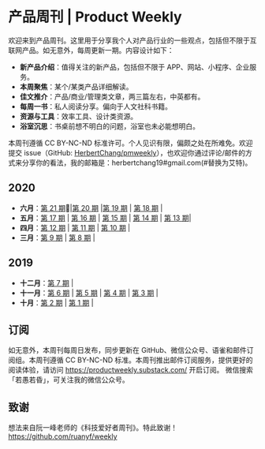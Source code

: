 # 产品周刊 | Product Weekly

欢迎来到产品周刊。这里用于分享我个人对产品行业的一些观点，包括但不限于互联网产品。如无意外，每周更新一期。内容设计如下：

- **新产品介绍**：值得关注的新产品，包括但不限于 APP、网站、小程序、企业服务。
- **本周聚焦**：某个/某类产品详细解读。
- **佳文推介**：产品/商业/管理类文章，两三篇左右，中英都有。
- **每周一书**：私人阅读分享。偏向于人文社科书籍。
- **资源与工具**：效率工具、设计类资源。
- **浴室沉思**：书桌前想不明白的问题，浴室也未必能想明白。

本周刊遵循 CC BY-NC-ND 标准许可。个人见识有限，偏颇之处在所难免。欢迎提交 issue（GitHub: [HerbertChang/pmweekly](https://github.com/HerbertChang/pmweekly)），也欢迎你通过评论/邮件的方式来分享你的看法，我的邮箱是：herbertchang19#gmail.com(#替换为艾特)。

## 2020

- **六月**：[第 21 期](DOCs/issue-21.md)🔆|[第 20 期](DOCs/issue-20.md) |[第 19 期](DOCs/issue-19.md) | [第 18 期](DOCs/issue-18.md) |
- **五月**：[第 17 期](DOCs/issue-17.md) | [第 16 期](DOCs/issue-16.md) | [第 15 期](DOCs/issue-15.md) | [第 14 期](DOCs/issue-14.md) | [第 13 期](DOCs/issue-13.md)|
- **四月**：[第 12 期](DOCs/issue-12.md) | [第 11 期](DOCs/issue-11.md) |  [第 10 期](DOCs/issue-10.md) | 
- **三月**：[第 9 期](DOCs/issue-9.md) | [第 8 期](DOCs/issue-8.md) | 


## 2019

- **十二月**：[第 7 期](DOCs/issue-7.md) |
- **十一月**：[第 6 期](DOCs/issue-6.md) | [第 5 期](DOCs/issue-5.md) | [第 4 期](DOCs/issue-4.md) | [第 3 期](DOCs/issue-3.md) | 
- **十月**：[第 2 期](DOCs/issue-2.md) | [第 1 期](DOCs/issue-1.md) | 

## 订阅
如无意外，本周刊每周日发布，同步更新在 GitHub、微信公众号、语雀和邮件订阅组。本周刊遵循 CC BY-NC-ND 标准。本周刊推出邮件订阅服务，提供更好的阅读体验，请访问 https://productweekly.substack.com/ 开启订阅。
微信搜索「若愚若昏」，可关注我的微信公众号。

## 致谢
想法来自阮一峰老师的《科技爱好者周刊》。特此致谢！ https://github.com/ruanyf/weekly

